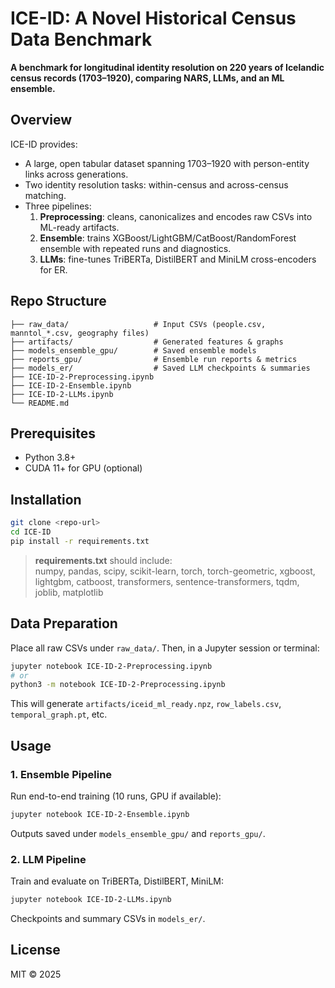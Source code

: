 # ICE-ID: A Novel Historical Census Data Benchmark

**A benchmark for longitudinal identity resolution on 220 years of Icelandic census records (1703–1920), comparing NARS, LLMs, and an ML ensemble.**

## Overview  
ICE-ID provides:  
- A large, open tabular dataset spanning 1703–1920 with person-entity links across generations.  
- Two identity resolution tasks: within-census and across-census matching.  
- Three pipelines:  
  1. **Preprocessing**: cleans, canonicalizes and encodes raw CSVs into ML-ready artifacts.  
  2. **Ensemble**: trains XGBoost/LightGBM/CatBoost/RandomForest ensemble with repeated runs and diagnostics.  
  3. **LLMs**: fine-tunes TriBERTa, DistilBERT and MiniLM cross-encoders for ER.  

## Repo Structure  
```
├── raw_data/                   # Input CSVs (people.csv, manntol_*.csv, geography files)
├── artifacts/                  # Generated features & graphs
├── models_ensemble_gpu/        # Saved ensemble models
├── reports_gpu/                # Ensemble run reports & metrics
├── models_er/                  # Saved LLM checkpoints & summaries
├── ICE-ID-2-Preprocessing.ipynb
├── ICE-ID-2-Ensemble.ipynb
├── ICE-ID-2-LLMs.ipynb
└── README.md
```  

## Prerequisites  
- Python 3.8+  
- CUDA 11+ for GPU (optional)  

## Installation  
```bash
git clone <repo-url>
cd ICE-ID
pip install -r requirements.txt
```  

> **requirements.txt** should include:  
> numpy, pandas, scipy, scikit-learn, torch, torch-geometric, xgboost, lightgbm, catboost, transformers, sentence-transformers, tqdm, joblib, matplotlib  

## Data Preparation  
Place all raw CSVs under `raw_data/`. Then, in a Jupyter session or terminal:  
```bash
jupyter notebook ICE-ID-2-Preprocessing.ipynb
# or
python3 -m notebook ICE-ID-2-Preprocessing.ipynb
```  
This will generate `artifacts/iceid_ml_ready.npz`, `row_labels.csv`, `temporal_graph.pt`, etc.

## Usage  

### 1. Ensemble Pipeline  
Run end-to-end training (10 runs, GPU if available):  
```bash
jupyter notebook ICE-ID-2-Ensemble.ipynb
```  
Outputs saved under `models_ensemble_gpu/` and `reports_gpu/`.

### 2. LLM Pipeline  
Train and evaluate on TriBERTa, DistilBERT, MiniLM:  
```bash
jupyter notebook ICE-ID-2-LLMs.ipynb
```  
Checkpoints and summary CSVs in `models_er/`.

## License 
MIT © 2025  
